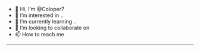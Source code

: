 - 👋 Hi, I’m @Coloper7
- 👀 I’m interested in ..
- 🌱 I’m currently learning .. 
- 💞️ I’m looking to collaborate on    
- 📫 How to reach me  
---------
